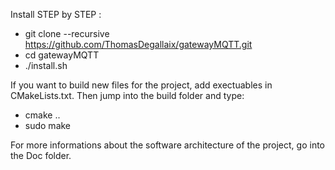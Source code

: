 Install STEP by STEP :

+ git clone --recursive https://github.com/ThomasDegallaix/gatewayMQTT.git
+ cd gatewayMQTT
+ ./install.sh


If you want to build new files for the project, add exectuables in CMakeLists.txt.
Then jump into the build folder and type:
+ cmake ..
+ sudo make

For more informations about the software architecture of the project, go into the Doc folder.
